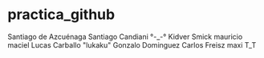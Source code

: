 # practica_github
Santiago de Azcuénaga
Santiago Candiani
°-_-° Kidver Smick
mauricio maciel
Lucas Carballo "lukaku"
Gonzalo Dominguez
Carlos Freisz
maxi T_T